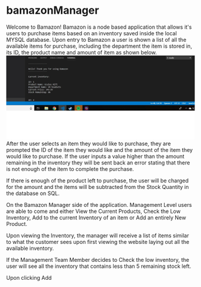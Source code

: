# bamazonManager
Welcome to Bamazon!
Bamazon is a node based application that allows it's users to purchase items based on an inventory saved inside
the local MYSQL database.
Upon entry to Bamazon a user is shown a list of all the available items for purchase, including the department the item is stored in, its ID, the product name and amount of item as shown below.
![Scheme](assets/images/1.jpg)
After the user selects an item they would like to purchase, they are prompted the ID of the item they would like and the amount of the item they would like to purchase. If the user inputs a value higher than the amount remaining in the inventory they will be sent back an error stating that there is not enough of the item to complete the purchase.

If there is enough of the product left to purchase, the user will be charged for the amount and the items will be subtracted from the Stock Quantity in the database on SQL.

On the Bamazon Manager side of the application. Management Level users are able to come and either View the Current Products, Check the Low Inventory, Add to the current Inventory of an item or Add an entirely New Product.

Upon viewing the Inventory, the manager will receive a list of items similar to what the customer sees upon first viewing the website laying out all the available inventory.

If the Management Team Member decides to Check the low inventory, the user will see all the inventory that contains less than 5 remaining stock left.

Upon clicking Add
